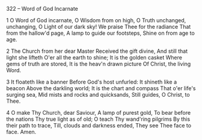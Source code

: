 322 – Word of God Incarnate


1
O Word of God incarnate,
O Wisdom from on high,
O Truth unchanged, unchanging,
O Light of our dark sky!
We praise Thee for the radiance
That from the hallow'd page,
A lamp to guide our footsteps,
Shine on from age to age.

2
The Church from her dear Master
Received the gift divine,
And still that light she lifteth
O'er all the earth to shine;
It is the golden casket
Where gems of truth are stored,
It is the heav'n drawn picture
Of Christ, the living Word.

3
It floateth like a banner
Before God's host unfurled:
It shineth like a beacon
Above the darkling world;
It is the chart and compass
That o'er life's surging sea,
Mid mists and rocks and quicksands,
Still guides, O Christ, to Thee.

4
O make Thy Church, dear Saviour,
A lamp of purest gold,
To bear before the nations
Thy true light as of old;
O teach Thy wand'ring pilgrims
By this their path to trace,
Till, clouds and darkness ended,
They see Thee face to face.  Amen.
